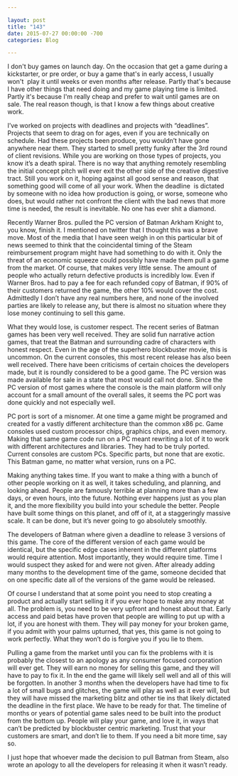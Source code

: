 ```yaml
---

layout: post  
title: "143"  
date: 2015-07-27 00:00:00 -700  
categories: Blog

---
```


I don't buy games on launch day. On the occasion that get a game during a kickstarter, or pre order, or buy a game that's in early access, I usually won't  play it until weeks or even months after release. Partly that's because I have other things that need doing and my game playing time is limited. Partly it's because I'm really cheap and prefer to wait until games are on sale. The real reason though, is that I know a few things about creative work.   
  
I’ve worked on projects with deadlines and projects with “deadlines”. Projects that seem to drag on for ages, even if you are technically on schedule. Had these projects been produce, you wouldn’t have gone anywhere near them. They started to smell pretty funky after the 3rd round of client revisions. While you are working on those types of projects, you know it’s a death spiral. There is no way that anything remotely resembling the initial concept pitch will ever exit the other side of the creative digestive tract. Still you work on it, hoping against all good sense and reason, that something good will come of all your work. When the deadline  is dictated by someone with no idea how production is going, or worse, someone who does, but would rather not confront the client with the bad news that more time is needed, the result is inevitable. No one has ever shit a diamond.  
  
Recently Warner Bros. pulled the PC version of Batman Arkham Knight to, you know, finish it. I mentioned on twitter that I thought this was a brave move. Most of the media that I have seen weigh in on this particular bit of news seemed to think that the coincidental timing of the Steam reimbursement program might have had something to do with it. Only the threat of an economic squeeze could possibly have made them pull a game from the market. Of course, that makes very little sense. The amount of people who actually return defective products is incredibly low. Even if Warner Bros. had to pay a fee for each refunded copy of Batman, if 90% of their customers returned the game, the other 10% would cover the cost. Admittedly I don’t have any real numbers here, and none of the involved parties are likely to release any, but there is almost no situation where they lose money continuing to sell this game.   
  
What they would lose, is customer respect. The recent series of Batman games has been very well received. They are solid fun narrative action games, that treat the Batman and surrounding cadre of characters with honest respect. Even in the age of the superhero blockbuster movie, this is uncommon. On the current consoles, this most recent release has also been well received. There have been criticisms of certain choices the developers made, but it is roundly considered to be a good game. The PC version was made available for sale in a state that most would call not done. Since the PC version of most games where the console is the main platform will only account for a small amount of the overall sales, it seems the PC port was done quickly and not especially well.   
  
PC port is sort of a misnomer. At one time a game might be programed and created for a vastly different architecture than the common x86 pc. Game consoles used custom processor chips, graphics chips, and even memory. Making that same game code run on a PC meant rewriting a lot of it to work with different architectures and libraries. They had to be truly ported. Current consoles are custom PCs. Specific parts, but none that are exotic. This Batman game, no matter what version, runs on a PC.   
  
Making anything takes time. If you want to make a thing with a bunch of other people working on it as well, it takes scheduling, and planning, and looking ahead. People are famously terrible at planning more than a few days, or even hours, into the future. Nothing ever happens just as you plan it, and the more flexibility you build into your schedule the better. People have built some things on this planet, and off of it, at a staggeringly massive scale. It can be done, but it’s never going to go absolutely smoothly.  
  
The developers of Batman where given a deadline to release 3 versions of this game. The core of the different version of each game would be identical, but the specific edge cases inherent in the different platforms would require attention. Most importantly, they would require time. Time I would suspect they asked for and were not given. After already adding many months to the development time of the game, someone decided that on one specific date all of the versions of the game would be released.   
  
Of course I understand that at some point you need to stop creating a product and actually start selling it if you ever hope to make any money at all. The problem is, you need to be very upfront and honest about that. Early access and paid betas have proven that people are willing to put up with a lot, if you are honest with them. They will pay money for your broken game, if you admit with your palms upturned, that yes, this game is not going to work perfectly. What they won’t do is forgive you if you lie to them.   
  
Pulling a game from the market until you can fix the problems with it is probably the closest to an apology as any consumer focused corporation will ever get. They will earn no money for selling this game, and they will have to pay to fix it. In the end the game will likely sell well and all of this will be forgotten. In another 3 months when the developers have had time to fix a lot of small bugs and glitches, the game will play as well as it ever will, but they will have missed the marketing blitz and other tie ins that likely dictated the deadline in the first place. We have to be ready for that. The timeline of months or years of potential game sales need to be built into the product from the bottom up. People will play your game, and love it, in ways that can’t be predicted by blockbuster centric marketing. Trust that your customers are smart, and don’t lie to them. If you need a bit more time, say so.   
  
I just hope that whoever made the decision to pull Batman from Steam, also wrote an apology to all the developers for releasing it when it wasn’t ready.  
  
 

